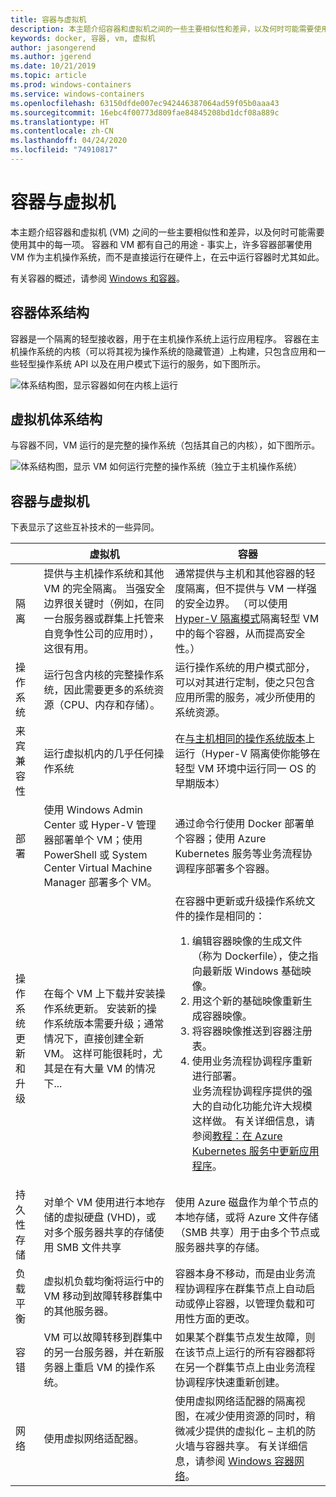 ```yaml
---
title: 容器与虚拟机
description: 本主题介绍容器和虚拟机之间的一些主要相似性和差异，以及何时可能需要使用其中的每一项。 容器和虚拟机都有自己的用途 - 事实上，许多容器部署使用虚拟机作为主机操作系统，而不是直接运行在设备上，在云中运行容器时尤其如此。
keywords: docker, 容器, vm, 虚拟机
author: jasongerend
ms.author: jgerend
ms.date: 10/21/2019
ms.topic: article
ms.prod: windows-containers
ms.service: windows-containers
ms.openlocfilehash: 63150dfde007ec942446387064ad59f05b0aaa43
ms.sourcegitcommit: 16ebc4f00773d809fae84845208bd1dcf08a889c
ms.translationtype: HT
ms.contentlocale: zh-CN
ms.lasthandoff: 04/24/2020
ms.locfileid: "74910817"
---
```

# <a name="containers-vs-virtual-machines"></a>容器与虚拟机

本主题介绍容器和虚拟机 (VM) 之间的一些主要相似性和差异，以及何时可能需要使用其中的每一项。 容器和 VM 都有自己的用途 - 事实上，许多容器部署使用 VM 作为主机操作系统，而不是直接运行在硬件上，在云中运行容器时尤其如此。

有关容器的概述，请参阅 [Windows 和容器](index.md)。

## <a name="container-architecture"></a>容器体系结构

容器是一个隔离的轻型接收器，用于在主机操作系统上运行应用程序。 容器在主机操作系统的内核（可以将其视为操作系统的隐藏管道）上构建，只包含应用和一些轻型操作系统 API 以及在用户模式下运行的服务，如下图所示。

![体系结构图，显示容器如何在内核上运行](media/container-diagram.svg)

## <a name="virtual-machine-architecture"></a>虚拟机体系结构

与容器不同，VM 运行的是完整的操作系统（包括其自己的内核），如下图所示。

![体系结构图，显示 VM 如何运行完整的操作系统（独立于主机操作系统）](media/virtual-machine-diagram.svg)

## <a name="containers-vs-virtual-machines"></a>容器与虚拟机

下表显示了这些互补技术的一些异同。

|                 | 虚拟机  | 容器  |
| --------------  | ---------------- | ---------- |
| 隔离       | 提供与主机操作系统和其他 VM 的完全隔离。 当强安全边界很关键时（例如，在同一台服务器或群集上托管来自竞争性公司的应用时），这很有用。 | 通常提供与主机和其他容器的轻度隔离，但不提供与 VM 一样强的安全边界。 （可以使用 [Hyper-V 隔离模式](../manage-containers/hyperv-container.md)隔离轻型 VM 中的每个容器，从而提高安全性。） |
| 操作系统 | 运行包含内核的完整操作系统，因此需要更多的系统资源（CPU、内存和存储）。 | 运行操作系统的用户模式部分，可以对其进行定制，使之只包含应用所需的服务，减少所使用的系统资源。 |
| 来宾兼容性 | 运行虚拟机内的几乎任何操作系统 | 在[与主机相同的操作系统版本](../deploy-containers/version-compatibility.md)上运行（Hyper-V 隔离使你能够在轻型 VM 环境中运行同一 OS 的早期版本）
| 部署     | 使用 Windows Admin Center 或 Hyper-V 管理器部署单个 VM；使用 PowerShell 或 System Center Virtual Machine Manager 部署多个 VM。 | 通过命令行使用 Docker 部署单个容器；使用 Azure Kubernetes 服务等业务流程协调程序部署多个容器。 |
| 操作系统更新和升级 | 在每个 VM 上下载并安装操作系统更新。 安装新的操作系统版本需要升级；通常情况下，直接创建全新 VM。 这样可能很耗时，尤其是在有大量 VM 的情况下... | 在容器中更新或升级操作系统文件的操作是相同的： <br><ol><li>编辑容器映像的生成文件（称为 Dockerfile），使之指向最新版 Windows 基础映像。 </li><li>用这个新的基础映像重新生成容器映像。</li><li>将容器映像推送到容器注册表。</li> <li>使用业务流程协调程序重新进行部署。<br>业务流程协调程序提供的强大的自动化功能允许大规模这样做。 有关详细信息，请参阅[教程：在 Azure Kubernetes 服务中更新应用程序](https://docs.microsoft.com/azure/aks/tutorial-kubernetes-app-update)。</li></ol> |
| 持久性存储 | 对单个 VM 使用进行本地存储的虚拟硬盘 (VHD)，或对多个服务器共享的存储使用 SMB 文件共享 | 使用 Azure 磁盘作为单个节点的本地存储，或将 Azure 文件存储（SMB 共享）用于由多个节点或服务器共享的存储。 |
| 负载平衡 | 虚拟机负载均衡将运行中的 VM 移动到故障转移群集中的其他服务器。 | 容器本身不移动，而是由业务流程协调程序在群集节点上自动启动或停止容器，以管理负载和可用性方面的更改。 |
| 容错 | VM 可以故障转移到群集中的另一台服务器，并在新服务器上重启 VM 的操作系统。  | 如果某个群集节点发生故障，则在该节点上运行的所有容器都将在另一个群集节点上由业务流程协调程序快速重新创建。 |
| 网络     | 使用虚拟网络适配器。 | 使用虚拟网络适配器的隔离视图，在减少使用资源的同时，稍微减少提供的虚拟化 – 主机的防火墙与容器共享。 有关详细信息，请参阅 [Windows 容器网络](../container-networking/architecture.md)。 |